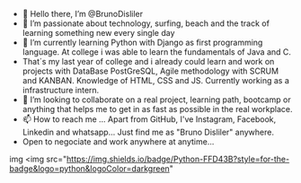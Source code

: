 - 👋 Hello there, I’m @BrunoDisliler
- 👀 I’m passionate about technology, surfing, beach and the track of learning something new every single day
- 🌱 I’m currently learning Python with Django as first programming language. At college i was able to learn the fundamentals of Java and C.
- That´s my last year of college and i already could learn and work on projects with DataBase PostGreSQL, Agile methodology with SCRUM and KANBAN. Knowledge of HTML, CSS and JS. Currently working as a infrastructure intern.  
- 💞️ I’m looking to collaborate on a real project, learning path, bootcamp or anything that helps me to get in as fast as possible in the real workplace.
- 📫 How to reach me ... Apart from GitHub, I've Instagram, Facebook, Linkedin and whatsapp... Just find me as "Bruno Disliler" anywhere.
- Open to negociate and work anywhere at anytime...

img <img src="https://img.shields.io/badge/Python-FFD43B?style=for-the-badge&logo=python&logoColor=darkgreen"
                          

